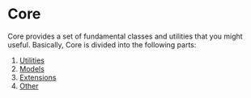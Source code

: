 # Core
Core provides a set of fundamental classes and utilities that you might useful. Basically, Core is divided into the following parts:
1. [Utilities](./Utilities/Utilities.md)
2. [Models](./Models/Models.md)
3. [Extensions](./Extensions/Extensions.md)
4. [Other](./Misc.md)
